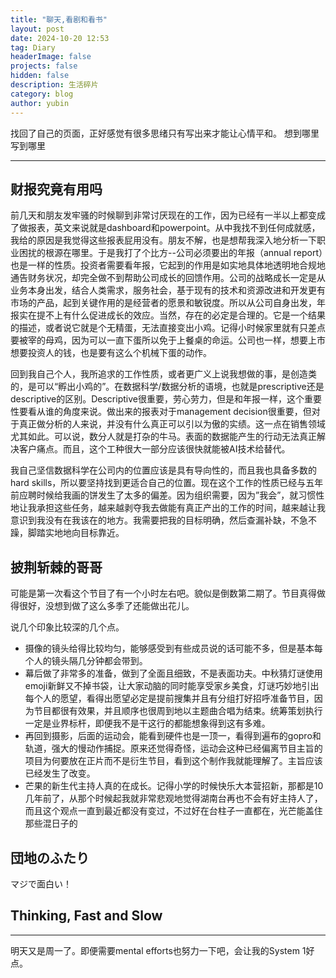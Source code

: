 ```yaml
---
title: "聊天,看剧和看书"
layout: post
date: 2024-10-20 12:53
tag: Diary
headerImage: false
projects: false
hidden: false
description: 生活碎片
category: blog
author: yubin
---
```


找回了自己的页面，正好感觉有很多思绪只有写出来才能让心情平和。
想到哪里写到哪里

---

## 财报究竟有用吗

前几天和朋友发牢骚的时候聊到非常讨厌现在的工作，因为已经有一半以上都变成了做报表，英文来说就是dashboard和powerpoint。从中我找不到任何成就感，我给的原因是我觉得这些报表屁用没有。朋友不解，也是想帮我深入地分析一下职业困扰的根源在哪里。于是我打了个比方--公司必须要出的年报（annual report）也是一样的性质。投资者需要看年报，它起到的作用是如实地具体地透明地合规地通告财务状况，却完全做不到帮助公司成长的回馈作用。公司的战略成长一定是从业务本身出发，结合人类需求，服务社会，基于现有的技术和资源改进和开发更有市场的产品，起到关键作用的是经营者的愿景和敏锐度。所以从公司自身出发，年报实在提不上有什么促进成长的效应。当然，存在的必定是合理的。它是一个结果的描述，或者说它就是个无精蛋，无法直接变出小鸡。记得小时候家里就有只差点要被宰的母鸡，因为可以一直下蛋所以免于上餐桌的命运。公司也一样，想要上市想要投资人的钱，也是要有这么个机械下蛋的动作。

回到我自己个人，我所追求的工作性质，或者更广义上说我想做的事，是创造类的，是可以“孵出小鸡的”。在数据科学/数据分析的语境，也就是prescriptive还是descriptive的区别。Descriptive很重要，劳心劳力，但是和年报一样，这个重要性要看从谁的角度来说。做出来的报表对于management decision很重要，但对于真正做分析的人来说，并没有什么真正可以引以为傲的实绩。这一点在销售领域尤其如此。可以说，数分人就是打杂的牛马。表面的数据能产生的行动无法真正解决客户痛点。而且，这个工种很大一部分应该很快就能被AI技术给替代。

我自己坚信数据科学在公司内的位置应该是具有导向性的，而且我也具备多数的hard skills，所以要坚持找到更适合自己的位置。现在这个工作的性质已经与五年前应聘时候给我画的饼发生了太多的偏差。因为组织需要，因为”我会”，就习惯性地让我承担这些任务，越来越剥夺我去做能有真正产出的工作的时间，越来越让我意识到我没有在我该在的地方。我需要把我的目标明确，然后查漏补缺，不急不躁，脚踏实地地向目标靠近。



## 披荆斩棘的哥哥

可能是第一次看这个节目了有一个小时左右吧。貌似是倒数第二期了。节目真得做得很好，没想到做了这么多季了还能做出花儿。

说几个印象比较深的几个点。

- 摄像的镜头给得比较均匀，能够感受到有些成员说的话可能不多，但是基本每个人的镜头隔几分钟都会带到。
- 幕后做了非常多的准备，做到了全面且细致，不是表面功夫。中秋猜灯谜使用emoji新鲜又不掉书袋，让大家动脑的同时能享受家乡美食，灯谜巧妙地引出每个人的愿望，看得出愿望必定是提前搜集并且有分组打好招呼准备节目，因为节目都很有效果，并且顺序也很周到地以主题曲合唱为结束。统筹策划执行一定是业界标杆，即便我不是干这行的都能想象得到这有多难。
- 再回到摄影，后面的运动会，能看到硬件也是一顶一，看得到遍布的gopro和轨道，强大的慢动作捕捉。原来还觉得奇怪，运动会这种已经偏离节目主旨的项目为何要放在正片而不是衍生节目，看到这个制作我就能理解了。主旨应该已经发生了改变。
- 芒果的新生代主持人真的在成长。记得小学的时候快乐大本营招新，那都是10几年前了，从那个时候起我就非常悲观地觉得湖南台再也不会有好主持人了，而且这个观点一直到最近都没有变过，不过好在台柱子一直都在，光芒能盖住那些混日子的


## 団地のふたり

マジで面白い！


## Thinking, Fast and Slow



---

明天又是周一了。即便需要mental efforts也努力一下吧，会让我的System 1好点。

